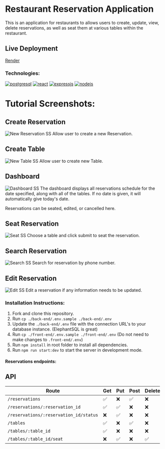 # Restaurant Reservation Application

This is an application for restaurants to allows users to create, update, view, delete reservations, as well as seat them at various tables within the restaurant.

## Live Deployment
[Render](https://restaurant-reservation-dsjy.onrender.com)

### Technologies:

[![postgresql](https://cdn.iconscout.com/icon/free/png-256/postgresql-11-1175122.png)](https://www.postgresql.org/) 
[![react](https://cdn.iconscout.com/icon/free/png-256/react-1-282599.png)](https://reactjs.org/)
[![expressjs](https://hackr.io/tutorials/learn-express-js/logo/logo-express-js?ver=1557508379)](https://expressjs.com/)
[![nodejs](https://cdn.iconscout.com/icon/free/png-256/node-js-1174925.png)](https://nodejs.org/en/)

# Tutorial Screenshots:

## Create Reservation
![New Reservation SS](https://i.gyazo.com/c4057147b7deae532be14b13ba9d2207.png)
Allow user to create a new Reservation. 

## Create Table
![New Table SS](https://i.gyazo.com/071e9015af1c09f4af145ce156ffced9.png)
Allow user to create new Table.

## Dashboard
![Dashboard SS](https://i.gyazo.com/c718d083bfbbb96bef0afe6dd14a7555.png)
The dashboard displays all reservations schedule for the date specified, along with all of the tables.
If no date is given, it will automatically give today's date.

Reservations can be seated, edited, or cancelled here.

## Seat Reservation
![Seat SS](https://i.gyazo.com/bb65238d7a19f0452daa61b2d6a05a6d.png)
Choose a table and click submit to seat the reservation.

## Search Reservation
![Search SS](https://i.gyazo.com/d6aa3ed24e454181437118f42680573e.png)
Search for reservation by phone number.

## Edit Reservation
![Edit SS](https://i.gyazo.com/4cfa861fdc0ced8550177b3bce2c6676.png)
Edit a reservation if any information needs to be updated.

### Installation Instructions:

1. Fork and clone this repository.
2. Run `cp ./back-end/.env.sample ./back-end/.env`
3. Update the `./back-end/.env` file with the connection URL's to your database instance. (ElephantSQL is great)
4. Run `cp ./front-end/.env.sample ./front-end/.env` (Do not need to make changes to `.front-end/.env`)
5. Run `npm install` in root folder to install all dependencies.
6. Run `npm run start:dev` to start the server in development mode.

#### Reservations endpoints:

## API

| Route       | Get         | Put        | Post         | Delete       |      
| ----------- | ----------- | ---------- | ------------ | ------------ |
| ```/reservations```      | ✅      |❌      | ✅    |       ❌       |
| ```/reservations/:reservation_id```   | ✅        | ✅       | ❌         | ❌         |
| ```/reservations/:reservation_id/status```      | ❌      |✅      | ❌    |       ❌       |
| ```/tables```   | ✅        | ❌       | ✅         | ❌         |
| ```/tables/:table_id```   | ✅        | ❌       | ❌         | ❌         |
| ```/tables/:table_id/seat```   | ❌        | ✅       | ❌         | ✅         |



